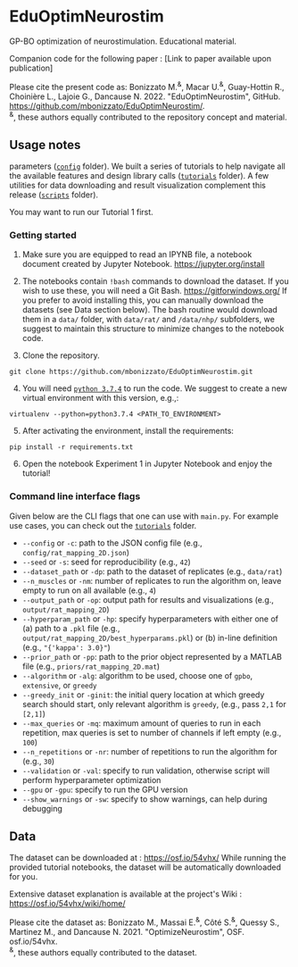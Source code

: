 # EduOptimNeurostim
GP-BO optimization of neurostimulation. 
Educational material.

Companion code for the following paper : [Link to paper available upon publication]

Please cite the present code as:
Bonizzato M.<sup>&</sup>, Macar U.<sup>&</sup>, Guay-Hottin R., Choinière L., Lajoie G., Dancause N. 2022. "EduOptimNeurostim", GitHub.  https://github.com/mbonizzato/EduOptimNeurostim/. \
<sup>&</sup>, these authors equally contributed to the repository concept and material.


## Usage notes

parameters ([`config`](/config) folder). We built a series of tutorials to help navigate all the available features and design library calls ([`tutorials`](/tutorials) folder).
A few utilities for data downloading and result visualization complement this release ([`scripts`](/scripts) folder).

You may want to run our Tutorial 1 first.

### Getting started


1. Make sure you are equipped to read an IPYNB file, a notebook document created by 
Jupyter Notebook. https://jupyter.org/install

2. The notebooks contain `!bash` commands to download the dataset. If you wish to use 
these, you will need a Git Bash. https://gitforwindows.org/ If you prefer to avoid 
installing this, you can manually download the datasets (see Data section below). 
The bash routine would download them in a `data/` folder, with `data/rat/` and 
`/data/nhp/` subfolders, we suggest to maintain this structure to minimize changes 
to the notebook code.

3. Clone the repository.

```git clone https://github.com/mbonizzato/EduOptimNeurostim.git```

4. You will need [`python 3.7.4`](https://www.python.org/downloads/release/python-374/) to 
run the code. We suggest to create a new virtual environment with this version, e.g.,:

```virtualenv --python=python3.7.4 <PATH_TO_ENVIRONMENT>```

5. After activating the environment, install the requirements:

```pip install -r requirements.txt```

6. Open the notebook Experiment 1 in Jupyter Notebook and enjoy the tutorial!

### Command line interface flags

Given below are the CLI flags that one can use with `main.py`. 
For example use cases, you can check out the [`tutorials`](/tutorials) folder.

* `--config` or `-c`: path to the JSON config file (e.g., `config/rat_mapping_2D.json`)
* `--seed` or `-s`: seed for reproducibility (e.g., `42`)
* `--dataset_path` or `-dp`: path to the dataset of replicates (e.g., `data/rat`)
* `--n_muscles` or `-nm`: number of replicates to run the algorithm on, 
leave empty to run on all available (e.g., `4`)
* `--output_path` or `-op`: output path for results and visualizations 
(e.g., `output/rat_mapping_2D`)
* `--hyperparam_path` or `-hp`: specify hyperparameters with either one of 
(a) path to a `.pkl` file (e.g., `output/rat_mapping_2D/best_hyperparams.pkl`) or 
(b) in-line definition (e.g., `"{'kappa': 3.0}"`)
* `--prior_path` or `-pp`: path to the prior object represented by a MATLAB file (e.g., `priors/rat_mapping_2D.mat`)
* `--algorithm` or `-alg`: algorithm to be used, choose one of  `gpbo`, `extensive`, or `greedy`
* `--greedy_init` or `-ginit`: the initial query location at which greedy search should start, 
only relevant algorithm is `greedy`, (e.g., pass `2,1` for `[2,1]`)
* `--max_queries` or `-mq`: maximum amount of queries to run in each repetition, max queries is
set to number of channels if left empty (e.g., `100`)
* `--n_repetitions` or `-nr`: number of repetitions to run the algorithm for (e.g., `30`)
* `--validation` or `-val`: specify to run validation, otherwise script will perform hyperparameter optimization
* `--gpu` or `-gpu`: specify to run the GPU version
* `--show_warnings` or `-sw`: specify to show warnings, can help during debugging

## Data

The dataset can be downloaded at :  https://osf.io/54vhx/
While running the provided tutorial notebooks, the dataset will be automatically downloaded for you.

Extensive dataset explanation is available at the project's Wiki : https://osf.io/54vhx/wiki/home/

Please cite the dataset as:
Bonizzato M., Massai E.<sup>&</sup>, Côté S.<sup>&</sup>, Quessy S., Martinez M., and Dancause N. 2021. "OptimizeNeurostim", OSF. osf.io/54vhx. \
<sup>&</sup>, these authors equally contributed to the dataset.






